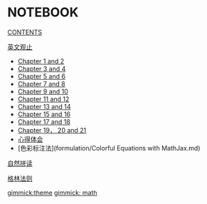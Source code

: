 # NOTEBOOK

[CONTENTS](navigation.md)

[英文观止]()

*   [Chapter 1 and 2](formulation/note1&amp;2.md)
*   [Chapter 3 and 4](formulation/note3&amp;4.md)
*   [Chapter 5 and 6](formulation/note5&amp;6.md)
*   [Chapter 7 and 8](formulation/note7&amp;8.md)
*   [Chapter 9 and 10](formulation/note9&amp;10.md)
*   [Chapter 11 and 12](formulation/note11&amp;12.md)
*   [Chapter 13 and 14](formulation/note13&14.md)
*   [Chapter 15 and 16](formulation/note15&16.md)
*   [Chapter 17 and 18](formulation/note17&18.md)  
*   [Chapter 19， 20 and 21](formulation/note19&20&21.md)
*   [心得体会](formulation/心得.md)
*   [色彩标注法](formulation/Colorful Equations with MathJax.md)

[自然拼读]()

[格林法则]()

[gimmick:theme](yeti)
[gimmick: math]()

<script type="text/x-mathjax-config">
  MathJax.Hub.Config({
    tex2jax: {
      inlineMath: [ ['$','$'], ["\\(","\\)"] ],
      processEscapes: true
    }
  });
</script>

<script type="text/x-mathjax-config">
    MathJax.Hub.Config({
      tex2jax: {
        skipTags: ['script', 'noscript', 'style', 'textarea', 'pre', 'code']
      }
    });
</script>

<script type="text/x-mathjax-config">
    MathJax.Hub.Queue(function() {
        var all = MathJax.Hub.getAllJax(), i;
        for(i=0; i < all.length; i += 1) {
            all[i].SourceElement().parentNode.className += ' has-jax';
        }
    });
</script>

<script type="text/javascript"
   src="http://cdn.mathjax.org/mathjax/latest/MathJax.js?config=TeX-AMS-MML_HTMLorMML">
</script>

<script type="text/x-mathjax-config">
  MathJax.Hub.Config({ TeX: { extensions: ["color.js"] }});
</script>